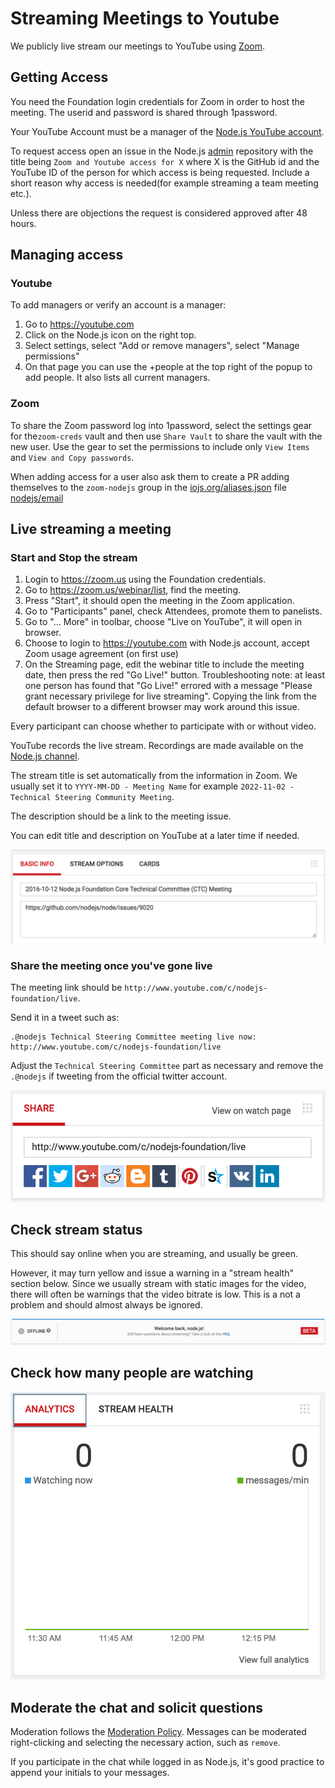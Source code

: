 # Streaming Meetings to Youtube

We publicly live stream our meetings to YouTube using [Zoom](https://zoom.us/).

## Getting Access

You need the Foundation login credentials for Zoom in order to host the meeting.
The userid and password is shared through 1password.

Your YouTube Account must be a manager of the
[Node.js YouTube account](https://www.youtube.com/channel/UCQPYJluYC_sn_Qz_XE-YbTQ).

To request access open an issue in the Node.js
[admin](https://github.com/nodejs/admin) repository with the title being
`Zoom and Youtube access for X` where X is the GitHub id and
the YouTube ID of the person for which access is being requested.
Include a short reason why access is needed(for example streaming
a team meeting etc.).

Unless there are objections the request is considered approved after 48 hours.

## Managing access

### Youtube

To add managers or verify an account is a manager:

1. Go to <https://youtube.com>
2. Click on the Node.js icon on the right top.
3. Select settings, select "Add or remove managers", select "Manage permissions"
4. On that page you can use the +people at the top right of the popup to add
   people. It also lists all current managers.

### Zoom

To share the Zoom password log into 1password, select the settings gear for
the`zoom-creds` vault and  then use `Share Vault` to share the vault with the
new user. Use the gear to set the permissions to include only `View Items` and
`View and Copy passwords`.

When adding access for a user also ask them to create a PR adding themselves
to the `zoom-nodejs` group in the
[iojs.org/aliases.json](https://github.com/nodejs/email/blob/main/iojs.org/aliases.json)
file [nodejs/email](https://github.com/nodejs/email/)

## Live streaming a meeting

### Start and Stop the stream

1. Login to <https://zoom.us> using the Foundation credentials.
2. Go to <https://zoom.us/webinar/list>, find the meeting.
3. Press "Start", it should open the meeting in the Zoom application.
4. Go to "Participants" panel, check Attendees, promote them to panelists.
5. Go to "... More" in toolbar, choose "Live on YouTube", it will open in
   browser.
6. Choose to login to <https://youtube.com> with Node.js account, accept
   Zoom usage agreement (on first use)
7. On the Streaming page, edit the webinar title to include the meeting date,
   then press the red "Go Live!" button. Troubleshooting note: at least one
   person has found that "Go Live!" errored with a message "Please grant
   necessary privilege for live streaming". Copying the link from the default
   browser to a different browser may work around this issue.

Every participant can choose whether to participate with or without video.

YouTube records the live stream. Recordings are made available on the
[Node.js channel](https://www.youtube.com/channel/UCQPYJluYC_sn_Qz_XE-YbTQ/videos).

The stream title is set automatically from the information in Zoom. We usually
set it to `YYYY-MM-DD - Meeting Name` for example
`2022-11-02 - Technical Steering Community Meeting`.

The description should be a link to the meeting issue.

You can edit title and description on YouTube at a later time if needed.

![YouTube Basic Info example text](./doc_img/youtube-stream-title-description.png)

### Share the meeting once you've gone live

The meeting link should be `http://www.youtube.com/c/nodejs-foundation/live`.

Send it in a tweet such as:

```text
.@nodejs Technical Steering Committee meeting live now:
http://www.youtube.com/c/nodejs-foundation/live
```

Adjust the `Technical Steering Committee` part as necessary and remove the
`.@nodejs` if tweeting from the official twitter account.

![YouTube Share input box](./doc_img/youtube-stream-share.png)

## Check stream status

This should say online when you are streaming, and usually be green.

However, it may turn yellow and issue a warning in a "stream health"
section below.  Since we usually stream with static images for the
video, there will often be warnings that the video bitrate is low.
This is a not a problem and should almost always be ignored.

![YouTube Stream Status showing Offline](./doc_img/youtube-stream-status.png)

## Check how many people are watching

![YouTube Analytics graph](./doc_img/youtube-stream-analytics.png)

## Moderate the chat and solicit questions

Moderation follows the [Moderation Policy](https://github.com/nodejs/admin/blob/main/Moderation-Policy.md).
Messages can be moderated right-clicking and selecting the necessary action,
such as `remove`.

If you participate in the chat while logged in as Node.js, it's good
practice to append your initials to your messages.

